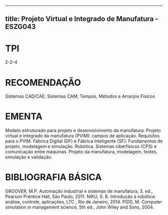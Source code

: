 
---
title: Projeto Virtual e Integrado de Manufatura - ESZG043 
---

# TPI

2-2-4

# RECOMENDAÇÃO

Sistemas CAD/CAE; Sistemas CAM; Tempos, Métodos e Arranjos Físicos

# EMENTA

Modelo estruturado para projeto e desenvolvimento da manufatura. Projeto virtual e integrado da manufatura (PVIM): campos de aplicação. Requisitos para o PVIM. Fábrica Digital (DF) e Fábrica Inteligente (SF). Fundamentos de projeto, modelagem e simulação. Robótica. Sistemas ciberfísicos (CPS) e comunicação entre máquinas. Projeto da manufatura, modelagem, testes, simulação e validação.

# BIBLIOGRAFIA BÁSICA

GROOVER, M.P. Automação industrial e sistemas de manufatura, 3. ed., Pearson Prentice Hall, São Paulo, 2011.
NIKU, S. B. Introdução à robótica: análise, controle, aplicações, LTC , Rio de Janeiro, 2014.
PIDD, M. Computer simulation in management science, 5th ed., John Wiley and Sons, 2004.
        